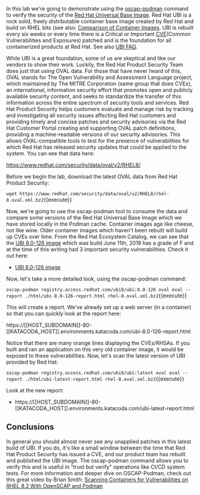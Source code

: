 In this lab we're going to demonstrate using the [oscap-podman](https://github.com/OpenSCAP/openscap/blob/master/utils/oscap-podman) command to verify the security of the [Red Hat Universal Base Image](https://www.redhat.com/en/blog/introducing-red-hat-universal-base-image). Red Hat UBI is a rock solid, freely distributable container base image created by Red Hat and build on RHEL bits (see also: [Comparison of Container Images](http://crunchtools.com/comparison-linux-container-images/). UBI is rebuilt every six weeks or every time there is a Critical or Important [CVE](https://www.redhat.com/en/topics/security/what-is-cve)(Common Vulnerabilities and Exposures) patched and is the foundation for all containerized products at Red Hat. See also [UBI FAQ](https://developers.redhat.com/articles/ubi-faq).

While UBI is a great foundation, some of us are skeptical and like our vendors to show their work. Luckily, the Red Hat Product Security Team does just that using OVAL data. For those that have never heard of this, OVAL stands for The Open Vulnerability and Assessment Language project, which maintained by The MITRE Corporation (same group that does CVEs), an international, information security effort that promotes open and publicly available security content, and seeks to standardize the transfer of this information across the entire spectrum of security tools and services. Red Hat Product Security helps customers evaluate and manage risk by tracking and investigating all security issues affecting Red Hat customers and providing timely and concise patches and security advisories via the Red Hat Customer Portal creating and supporting OVAL patch definitions, providing a machine-readable versions of our security advisories. This allows OVAL-compatible tools to test for the presence of vulnerabilities for which Red Hat has released security updates that could be applied to the system. You can see that data here:

https://www.redhat.com/security/data/oval/v2/RHEL8/

Before we begin the lab, download the latest OVAL data from Red Hat Product Security:

``wget https://www.redhat.com/security/data/oval/v2/RHEL8/rhel-8.oval.xml.bz2``{{execute}}

Now, we're going to use the oscap-podman tool to consume the data and compare some versions of the Red Hat Universal Base Image which we have stored locally in the Podman cache. Container images age like cheese, not like wine. Older container images which haven't been rebuilt will build up CVEs over time. From the Red Hat Ecosystem Catalog, we can see that the [UBI 8.0-126 image](https://catalog.redhat.com/software/containers/ubi8/ubi/5c359854d70cc534b3a3784e?tag=8.0-126&push_date=1560882955000) which was build June 11th, 2019 has a grade of F and at the time of this writing had 3 important security vulnerabilities. Check it out here:

* [UBI 8.0-126 image](https://catalog.redhat.com/software/containers/ubi8/ubi/5c359854d70cc534b3a3784e?tag=8.0-126&push_date=1560882955000)

Now, let's take a more detailed look, using the oscap-podman command:

``oscap-podman registry.access.redhat.com/ubi8/ubi:8.0-126 oval eval --report ./html/ubi-8.0-126-report.html rhel-8.oval.xml.bz2``{{execute}}

This will create a report. We've already set up a web server (in a container) so that you can quickly look at the report here:

https://[[HOST_SUBDOMAIN]]-80-[[KATACODA_HOST]].environments.katacoda.com/ubi-8.0-126-report.html

Notice that there are many orange lines displaying the CVEs/RHSAs. If you built and ran an application on this very old container image, it would be exposed to these vulnerabilities. Now, let's scan the latest version of UBI provided by Red Hat:

``oscap-podman registry.access.redhat.com/ubi8/ubi:latest oval eval --report ./html/ubi-latest-report.html rhel-8.oval.xml.bz2``{{execute}}

Look at the new report: 

* https://[[HOST_SUBDOMAIN]]-80-[[KATACODA_HOST]].environments.katacoda.com/ubi-latest-report.html

## Conclusions

In general you should almost never see any unapplied patches in this latest build of UBI. If you do, it's like a small window between the time that Red Hat Product Security has issued a CVE, and our product team has rebuilt and published the UBI image. The oscap-podman command allows you to verify this and is useful in "trust but verify" operations like CI/CD system tests. For more information and deeper dive on OSCAP-Podman, check out this great video by Brian Smith: [Scanning Containers for Vulnerabilities on RHEL 8.2 With OpenSCAP and Podman](https://www.youtube.com/watch?v=nQmIcK1vvYc)
